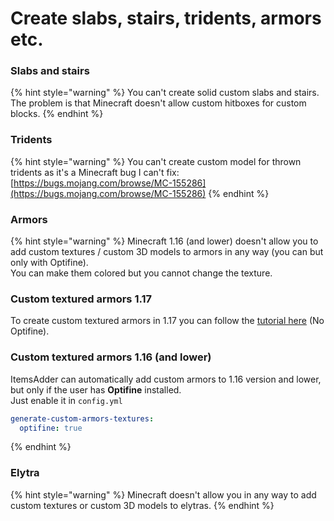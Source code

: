 # Create slabs, stairs, tridents, armors etc.

### Slabs and stairs

{% hint style="warning" %}
You can't create solid custom slabs and stairs.\
The problem is that Minecraft doesn't allow custom hitboxes for custom blocks.
{% endhint %}

### Tridents

{% hint style="warning" %}
You can't create custom model for thrown tridents as it's a Minecraft bug I can't fix: [https://bugs.mojang.com/browse/MC-155286](https://bugs.mojang.com/browse/MC-155286)
{% endhint %}

### Armors

{% hint style="warning" %}
Minecraft 1.16 (and lower) doesn't allow you to add custom textures / custom 3D models to armors in any way (you can but only with Optifine).\
You can make them colored but you cannot change the texture.

### **Custom textured armors 1.17**

To create custom textured armors in 1.17 you can follow the [tutorial here](../plugin-usage/adding-content/armors/custom-textured-armor.md) (No Optifine).

### **Custom textured armors 1.16 (and lower)**

ItemsAdder can automatically add custom armors to 1.16 version and lower, but only if the user has **Optifine** installed.\
Just enable it in `config.yml`

```yaml
generate-custom-armors-textures:
  optifine: true
```
{% endhint %}

### Elytra

{% hint style="warning" %}
Minecraft doesn't allow you in any way to add custom textures or custom 3D models to elytras.
{% endhint %}
